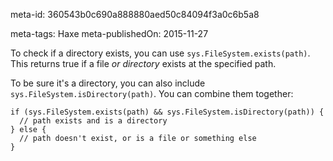 meta-id: 360543b0c690a888880aed50c84094f3a0c6b5a8

meta-tags: Haxe
meta-publishedOn: 2015-11-27

To check if a directory exists, you can use `sys.FileSystem.exists(path)`. This returns true if a file *or directory* exists at the specified path.

To be sure it's a directory, you can also include `sys.FileSystem.isDirectory(path)`. You can combine them together:

```
if (sys.FileSystem.exists(path) && sys.FileSystem.isDirectory(path)) {
  // path exists and is a directory
} else {
  // path doesn't exist, or is a file or something else
}
```
